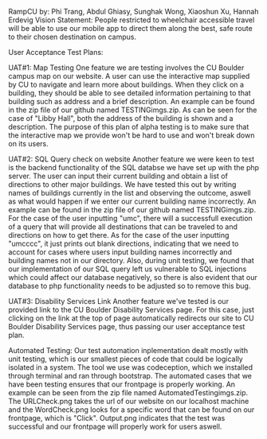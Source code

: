 RampCU  by: Phi Trang, Abdul Ghiasy, Sunghak Wong, Xiaoshun Xu, Hannah Erdevig
Vision Statement: People restricted to wheelchair accessible travel will be able to use our mobile app to direct them along the best, safe route to their chosen destination on campus.

User Acceptance Test Plans:

UAT#1: Map Testing
	One feature we are testing involves the CU Boulder campus map on our website. A user can use the interactive map supplied by CU to navigate and learn more about buildings. When they click on a building, they should be able to see detailed information pertaining to that building such as address and a brief description. An example can be found in the zip file of our github named TESTINGimgs.zip. As can be seen for the case of "Libby Hall", both the address of the building is shown and a description. The purpose of this plan of alpha testing is to make sure that the interactive map we provide won't be hard to use and won't break down on its users.

UAT#2: SQL Query check on website
	Another feature we were keen to test is the backend functionality of the SQL databse we have set up with the php server. The user can input their current building and obtain a list of directions to other major buildings. We have tested this out by writing names of buildings currently in the list and observing the outcome, aswell as what would happen if we enter our current building name incorrectly. An example can be found in the zip file of our github named TESTINGimgs.zip. For the case of the user inputting "umc", there will a successfull execution of a query that will provide all destinations that can be traveled to and directions on how to get there. As for the case of the user inputting "umcccc", it just prints out blank directions, indicating that we need to account for cases where users input building names incorrectly and building names not in our directory. Also, during unit testing, we found that our implementation of our SQL query left us vulnerable to SQL injections which could affect our database negatively, so there is also evident that our database to php functionality needs to be adjusted so to remove this bug. 

UAT#3: Disability Services Link
	Another feature we've tested is our provided link to the CU Boulder Disability Services page. For this case, just clicking on the link at the top of page automatically redirects our site to CU Boulder Disability Services page, thus passing our user acceptance test plan.

Automated Testing:
	Our test automation inplementation dealt mostly with unit testing, which is our smallest pieces of code that could be logically isolated in a system. The tool we use was codeception, which we installed through terminal and ran through bootstrap. The automated cases that we have been testing ensures that our frontpage is properly working. An example can be seen from the zip file named AutomatedTestingimgs.zip. The URLCheck.png takes the url of our website on our localhost machine and the WordCheck.png looks for a specific word that can be found on our frontpage, which is "Click". Output.png indicates that the test was successful and our frontpage will properly work for users aswell.


